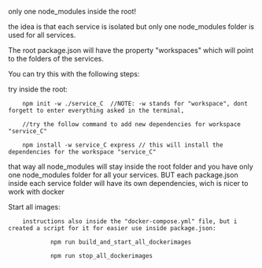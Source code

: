 only one node_modules inside the root!

the idea is that each service is isolated but only one node_modules folder is used for all services.

The root package.json will have the property "workspaces" which will point to the folders of the services.

You can try this with the following steps:

try inside the root:

        npm init -w ./service_C  //NOTE: -w stands for "workspace", dont forgett to enter everything asked in the terminal,

        //try the follow command to add new dependencies for workspace "service_C"

        npm install -w service_C express // this will install the dependencies for the workspace "service_C"

that way all node_modules will stay inside the root folder and you have only one node_modules folder for all your services.
BUT each package.json inside each service folder will have its own dependencies, wich is nicer to work with docker

Start all images:

        instructions also inside the "docker-compose.yml" file, but i created a script for it for easier use inside package.json:

                npm run build_and_start_all_dockerimages

                npm run stop_all_dockerimages
